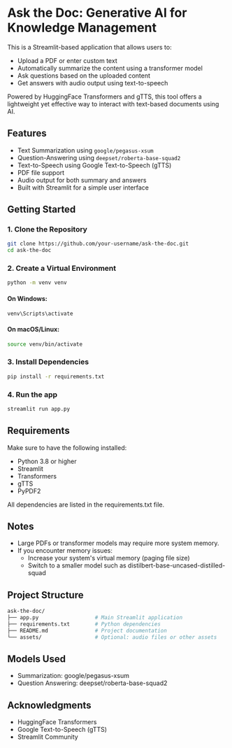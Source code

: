 # Ask the Doc: Generative AI for Knowledge Management

This is a Streamlit-based application that allows users to:

- Upload a PDF or enter custom text
- Automatically summarize the content using a transformer model
- Ask questions based on the uploaded content
- Get answers with audio output using text-to-speech

Powered by HuggingFace Transformers and gTTS, this tool offers a lightweight yet effective way to interact with text-based documents using AI.

## Features

- Text Summarization using `google/pegasus-xsum`
- Question-Answering using `deepset/roberta-base-squad2`
- Text-to-Speech using Google Text-to-Speech (gTTS)
- PDF file support
- Audio output for both summary and answers
- Built with Streamlit for a simple user interface

## Getting Started

### 1. Clone the Repository
```bash
git clone https://github.com/your-username/ask-the-doc.git
cd ask-the-doc
```

### 2. Create a Virtual Environment
```bash
python -m venv venv
```
#### On Windows:
```bash
venv\Scripts\activate
```
#### On macOS/Linux:
```bash
source venv/bin/activate
```

### 3. Install Dependencies
```bash
pip install -r requirements.txt

```

### 4. Run the app
```bash
streamlit run app.py

```

## Requirements

Make sure to have the following installed:

- Python 3.8 or higher
- Streamlit
- Transformers
- gTTS
- PyPDF2

All dependencies are listed in the requirements.txt file.

## Notes

- Large PDFs or transformer models may require more system memory.
- If you encounter memory issues:
    - Increase your system's virtual memory (paging file size)
    - Switch to a smaller model such as distilbert-base-uncased-distilled-squad

## Project Structure
```bash
ask-the-doc/
├── app.py                  # Main Streamlit application
├── requirements.txt        # Python dependencies
├── README.md               # Project documentation
└── assets/                 # Optional: audio files or other assets

```

## Models Used

- Summarization: google/pegasus-xsum
- Question Answering: deepset/roberta-base-squad2

##  Acknowledgments

- HuggingFace Transformers
- Google Text-to-Speech (gTTS)
- Streamlit Community
